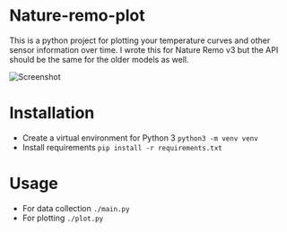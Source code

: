 # Nature-remo-plot
This is a python project for plotting your temperature curves and other sensor information over time.
I wrote this for Nature Remo v3 but the API should be the same for the older models as well.

![Screenshot](https://github.com/cbaus/nature-remo-plot/blob/master/remo-screenshot-1.png?raw=true)

# Installation
  * Create a virtual environment for Python 3 ```python3 -m venv venv```
  * Install requirements ```pip install -r requirements.txt```
# Usage
  * For data collection `./main.py`
  * For plotting `./plot.py`